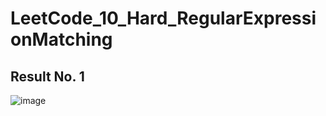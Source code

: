 # LeetCode_10_Hard_RegularExpressionMatching

## Result No. 1

![image](https://github.com/user-attachments/assets/28121950-0936-413d-932a-4f56f9cf0a5a)
